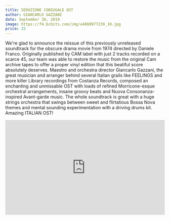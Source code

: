 ```yaml
---
title: SEDUZIONE CONIUGALE OST
author: GIANCARLO GAZZANI
date: September 30, 2019
image: https://f4.bcbits.com/img/a4088977239_10.jpg
price: 22
---
```


We're glad to announce the reissue of this previously unreleased soundtrack for the obscure drama movie from 1974 directed by Daniele Franco. Originally published by CAM label with just 2 tracks recorded on a scarce 45, our team was able to restore the music from the original Cam archive tapes to offer a proper vinyl edition that this beatiful score absolutely deserves. Maestro and orchestra director Giancarlo Gazzani, the great musician and arranger behind several Italian grails like FEELINGS and more killer Library recordings from Costanza Records, composed an enchanting and unmissable OST with loads of refined Morricone-esque orchestral arrangements, insane groovy beats and Nuova Consonanza-inspired Avant-garde music. The whole soundtrack is great with a huge strings orchestra that swings between sweet and flirtatious Bossa Nova themes and mental sounding experimentation with a driving drums kit. Amazing ITALIAN OST!

<iframe width="100%" height="300" scrolling="no" frameborder="no" allow="autoplay" src="https://w.soundcloud.com/player/?url=https%3A//api.soundcloud.com/tracks/676697139&color=%23ff5500&auto_play=false&hide_related=false&show_comments=true&show_user=true&show_reposts=false&show_teaser=true&visual=true"></iframe>
